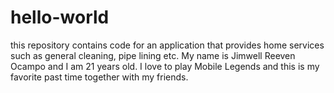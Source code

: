 # hello-world
this repository contains code for an application that provides home services such as general cleaning, pipe lining etc.
My name is Jimwell Reeven Ocampo and I am 21 years old. I love to play Mobile Legends and this is my favorite past time together with my friends.
